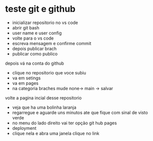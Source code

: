 <h1>teste git e github</h1>
<ul>
  <li>inicializar repositorio no vs code</li>
  <li>abrir git bash</li>
  <li>user name e user config</li>
  <li>volte para o vs code</li>
  <li>escreva mensagem e confirme commit</li>
  <li>depois publicar brach</li>
  <li>publicar como publico</li>
</ul>

<p>depois vá na conta do github</p>

<ul>
  <li>clique no repositorio que voce subiu</li>
  <li>va em setings</li>
  <li>va em pages</li>
  <li>na categoria braches mude none-> main -> salvar</li>
</ul>

<p>volte a pagina incial desse repositorio</p>
<ul>
  <li>veja que ha uma bolinha laranja</li>
  <li>regarregue e aguarde uns minutos ate que fique com sinal de visto verde</li>
  <li>no menu do lado direito vai ter opção 
  git hub pages</li>
  <li>deployment</li>
  <li>clique nela e abra uma janela clique no link</li>
</ul>
